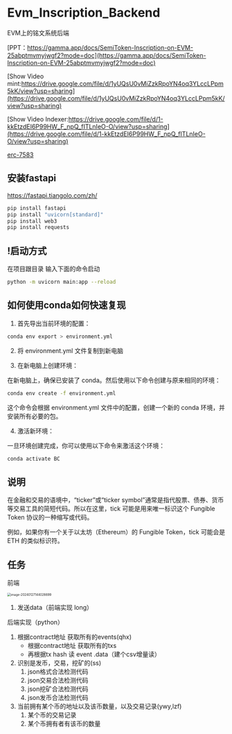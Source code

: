 # Evm_Inscription_Backend
EVM上的铭文系统后端  

[PPT：https://gamma.app/docs/SemiToken-Inscription-on-EVM-25abptmvmyjwgf2?mode=doc](https://gamma.app/docs/SemiToken-Inscription-on-EVM-25abptmvmyjwgf2?mode=doc)    


[Show Video mint:https://drive.google.com/file/d/1yUQsU0vMiZzkRpoYN4oq3YLccLPpm5kK/view?usp=sharing](https://drive.google.com/file/d/1yUQsU0vMiZzkRpoYN4oq3YLccLPpm5kK/view?usp=sharing)  


[Show Video Indexer:https://drive.google.com/file/d/1-kkEtzdEI6P99HW_F_npQ_fITLnIeO-O/view?usp=sharing](https://drive.google.com/file/d/1-kkEtzdEI6P99HW_F_npQ_fITLnIeO-O/view?usp=sharing)  

[erc-7583](https://github.com/insevm/ERCs/blob/master/ERCS/erc-7583.md)
## 安装fastapi 

https://fastapi.tiangolo.com/zh/

```bash
pip install fastapi
pip install "uvicorn[standard]"
pip install web3
pip install requests
```

## !启动方式
在项目跟目录 输入下面的命令启动
```bash
python -m uvicorn main:app --reload
```
## 如何使用conda如何快速复现
1. 首先导出当前环境的配置：
```bash
conda env export > environment.yml
```
2. 将 environment.yml 文件复制到新电脑 

3. 在新电脑上创建环境： 

在新电脑上，确保已安装了 conda。然后使用以下命令创建与原来相同的环境：
```bash
conda env create -f environment.yml
```
这个命令会根据 environment.yml 文件中的配置，创建一个新的 conda 环境，并安装所有必要的包。  

4. 激活新环境： 

一旦环境创建完成，你可以使用以下命令来激活这个环境：
```bash
conda activate BC
```
## 说明

在金融和交易的语境中，“ticker”或“ticker symbol”通常是指代股票、债券、货币等交易工具的简短代码。所以在这里，tick 可能是用来唯一标识这个 Fungible Token 协议的一种缩写或代码。  

例如，如果你有一个关于以太坊（Ethereum）的 Fungible Token，tick 可能会是 ETH 的类似标识符。

## 任务

前端

<img src="https://gitee.com/yushen611/img/raw/master/image-20240127144026699.png" alt="image-20240127144026699" style="zoom:50%;" />

1. 发送data（前端实现 long）

 后端实现（python）

1. 根据contract地址 获取所有的events(qhx)
   * 根据contract地址 获取所有的txs
   * 再根据tx hash 读 event .data（建个csv增量读）
2. 识别是发币，交易，挖矿的(ss)
   1. json格式合法检测代码
   2. json交易合法检测代码
   3. json挖矿合法检测代码
   4. json发币合法检测代码
3. 当前拥有某个币的地址以及该币数量，以及交易记录(ywy,lzf)
   1. 某个币的交易记录
   2. 某个币拥有者有该币的数量
